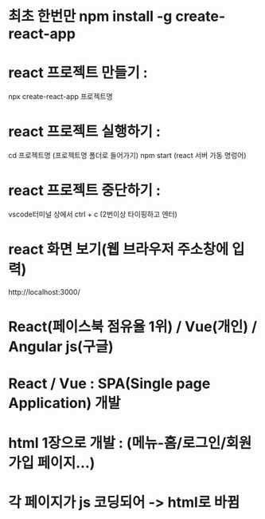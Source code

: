 # 최초 한번만 npm install -g create-react-app

# react 프로젝트 만들기 :
npx create-react-app 프로젝트명

# react 프로젝트 실행하기 :
cd 프로젝트명 (프로젝트명 폴더로 들어가기)
npm start (react 서버 가동 명렁어)

# react 프로젝트 중단하기 :
vscode터미널 상에서 ctrl + c (2번이상 타이핑하고 엔터)

# react 화면 보기(웹 브라우저 주소창에 입력)
http://localhost:3000/

# React(페이스북 점유율 1위) / Vue(개인) / Angular js(구글)

# React / Vue : SPA(Single page Application) 개발
# html 1장으로 개발 : (메뉴-홈/로그인/회원가입 페이지...)
# 각 페이지가 js 코딩되어 -> html로 바뀜